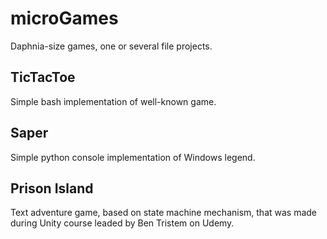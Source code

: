 # microGames
Daphnia-size games, one or several file projects.

## TicTacToe
Simple bash implementation of well-known game.

## Saper
Simple python console implementation of Windows legend.

## Prison Island
Text adventure game, based on state machine mechanism, that was made during Unity course leaded by Ben Tristem on Udemy.

